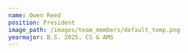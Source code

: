 ```yaml
---
name: Owen Reed
position: President
image_path: /images/team_members/default_temp.png
yearmajor: B.S. 2025, CS & AMS
---
```

